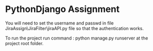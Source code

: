 # PythonDjango Assignment


You will need to set the username and passwd in file JiraAssign\JiraFilter\jiraAPI.py file so that the authentication works.



To run the project run command : python manage.py runserver at the project root folder.
